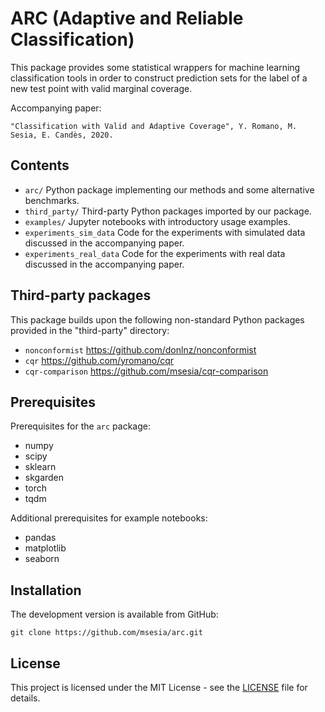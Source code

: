 # ARC (Adaptive and Reliable Classification)

This package provides some statistical wrappers for machine learning classification tools in order to construct prediction sets for the label of a new test point with valid marginal coverage.

Accompanying paper:

    "Classification with Valid and Adaptive Coverage", Y. Romano, M. Sesia, E. Candès, 2020.
    

## Contents

 - `arc/` Python package implementing our methods and some alternative benchmarks.
 - `third_party/` Third-party Python packages imported by our package.
 - `examples/` Jupyter notebooks with introductory usage examples.
 - `experiments_sim_data` Code for the experiments with simulated data discussed in the accompanying paper.
 - `experiments_real_data` Code for the experiments with real data discussed in the accompanying paper.
  
## Third-party packages

This package builds upon the following non-standard Python packages provided in the "third-party" directory:

 - `nonconformist` https://github.com/donlnz/nonconformist
 - `cqr` https://github.com/yromano/cqr
 - `cqr-comparison` https://github.com/msesia/cqr-comparison
    
## Prerequisites

Prerequisites for the `arc` package:
 - numpy
 - scipy
 - sklearn
 - skgarden
 - torch
 - tqdm
 
Additional prerequisites for example notebooks:
 - pandas
 - matplotlib
 - seaborn

 

## Installation

The development version is available from GitHub:

    git clone https://github.com/msesia/arc.git

## License

This project is licensed under the MIT License - see the [LICENSE](LICENSE.txt) file for details.
